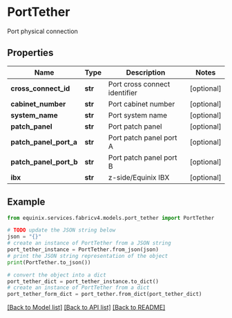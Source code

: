 # PortTether

Port physical connection

## Properties

Name | Type | Description | Notes
------------ | ------------- | ------------- | -------------
**cross_connect_id** | **str** | Port cross connect identifier | [optional] 
**cabinet_number** | **str** | Port cabinet number | [optional] 
**system_name** | **str** | Port system name | [optional] 
**patch_panel** | **str** | Port patch panel | [optional] 
**patch_panel_port_a** | **str** | Port patch panel port A | [optional] 
**patch_panel_port_b** | **str** | Port patch panel port B | [optional] 
**ibx** | **str** | z-side/Equinix IBX | [optional] 

## Example

```python
from equinix.services.fabricv4.models.port_tether import PortTether

# TODO update the JSON string below
json = "{}"
# create an instance of PortTether from a JSON string
port_tether_instance = PortTether.from_json(json)
# print the JSON string representation of the object
print(PortTether.to_json())

# convert the object into a dict
port_tether_dict = port_tether_instance.to_dict()
# create an instance of PortTether from a dict
port_tether_form_dict = port_tether.from_dict(port_tether_dict)
```
[[Back to Model list]](../README.md#documentation-for-models) [[Back to API list]](../README.md#documentation-for-api-endpoints) [[Back to README]](../README.md)


